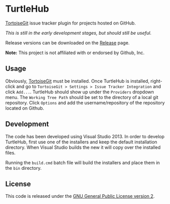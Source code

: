 # TurtleHub
[TortoiseGit](https://tortoisegit.org/) issue tracker plugin for projects hosted on GitHub.

*This is still in the early development stages, but should still be useful.*

Release versions can be downloaded on the [Release](https://github.com/dail8859/TurtleHub/releases) page.

**Note:** This project is not affiliated with or endorsed by Github, Inc.

## Usage
Obviously, [TortoiseGit](https://tortoisegit.org/) must be installed. Once TurtleHub is installed, right-click and go to `TortoiseGit > Settings > Issue Tracker Integration` and click `Add...`. TurtleHub should show up under the `Providers` dropdown menu. The `Working Tree Path` should be set to the directory of a local git repository. Click `Options` and add the username/repository of the repository located on Github.

## Development
The code has been developed using Visual Studio 2013. In order to develop TurtleHub, first use one of the installers and keep the default installation directory. When Visual Studio builds the new it will copy over the installed files.

Running the `build.cmd` batch file will build the installers and place them in the `bin` directory.

## License
This code is released under the [GNU General Public License version 2](http://www.gnu.org/licenses/gpl-2.0.txt).